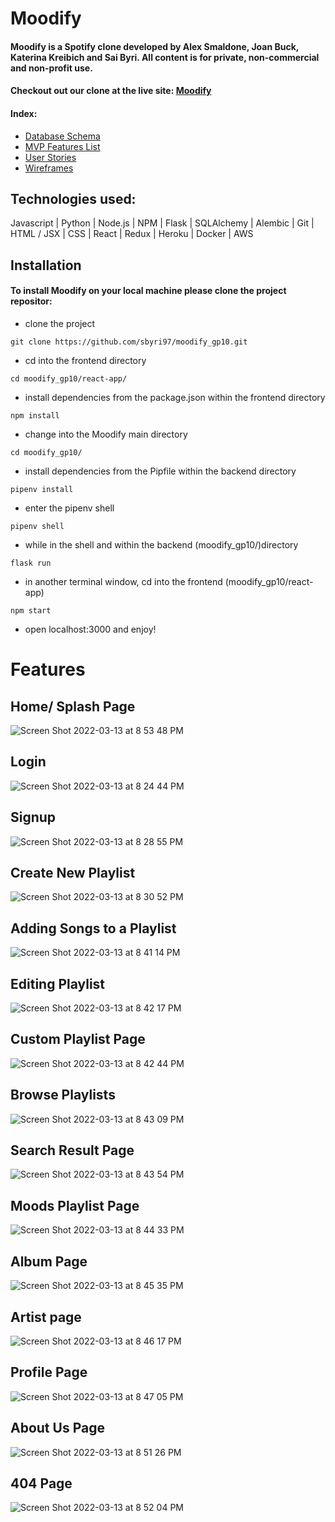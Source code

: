 # Moodify

#### Moodify is a Spotify clone developed by Alex Smaldone, Joan Buck, Katerina Kreibich and Sai Byri. All content is for private, non-commercial and non-profit use.

#### Checkout out our clone at the live site: [Moodify](https://appmoodify.herokuapp.com/)

#### Index:
* [Database Schema](https://github.com/sbyri97/moodify_gp10/wiki/Database-Schema)
* [MVP Features List](https://github.com/sbyri97/moodify_gp10/wiki/MVP-Features-List)
* [User Stories](https://github.com/sbyri97/moodify_gp10/wiki/User-Stories)
* [Wireframes](https://github.com/sbyri97/moodify_gp10/wiki/Wireframes)

## Technologies used:

Javascript | Python | Node.js | NPM | Flask | SQLAlchemy | Alembic | Git | HTML / JSX | CSS | React | Redux | Heroku | Docker | AWS

## Installation

#### To install Moodify on your local machine please clone the project repositor:
* clone the project
```
git clone https://github.com/sbyri97/moodify_gp10.git
```

* cd into the frontend directory
```
cd moodify_gp10/react-app/
```

* install dependencies from the package.json within the frontend directory
```
npm install
```

* change into the Moodify main directory
```
cd moodify_gp10/
```

* install dependencies from the Pipfile within the backend directory
```
pipenv install
```

* enter the pipenv shell
```
pipenv shell
```

* while in the shell and within the backend (moodify_gp10/)directory
```
flask run
```

* in another terminal window, cd into the frontend (moodify_gp10/react-app)
```
npm start
```

* open localhost:3000 and enjoy!


# Features

## Home/ Splash Page
![Screen Shot 2022-03-13 at 8 53 48 PM](https://user-images.githubusercontent.com/87352324/158102103-4d0b20cd-a4bd-44fa-9dec-5255a543c65b.png)


## Login
![Screen Shot 2022-03-13 at 8 24 44 PM](https://user-images.githubusercontent.com/87352324/158099583-bbba5462-ff5d-4db6-bd09-8694e208edfb.png)


## Signup
![Screen Shot 2022-03-13 at 8 28 55 PM](https://user-images.githubusercontent.com/87352324/158099936-e38b9027-6e93-4f92-a19a-b73e948231cd.png)


## Create New Playlist
![Screen Shot 2022-03-13 at 8 30 52 PM](https://user-images.githubusercontent.com/87352324/158100097-73f0be33-4f07-4591-97cd-0da545f33e8c.png)


## Adding Songs to a Playlist
![Screen Shot 2022-03-13 at 8 41 14 PM](https://user-images.githubusercontent.com/87352324/158100973-6a7c572b-3e88-466e-93f9-16203cf28df7.png)


## Editing Playlist
![Screen Shot 2022-03-13 at 8 42 17 PM](https://user-images.githubusercontent.com/87352324/158101074-b9de70fb-6e41-4a4c-b4f5-c20aafdc8896.png)


## Custom Playlist Page
![Screen Shot 2022-03-13 at 8 42 44 PM](https://user-images.githubusercontent.com/87352324/158101121-4739b648-6e99-4414-8f53-49a0d215206f.png)


## Browse Playlists
![Screen Shot 2022-03-13 at 8 43 09 PM](https://user-images.githubusercontent.com/87352324/158101154-2dc969b9-e943-4bee-970b-56fcac193269.png)


## Search Result Page
![Screen Shot 2022-03-13 at 8 43 54 PM](https://user-images.githubusercontent.com/87352324/158101226-0c9282c5-c21c-4d4a-8c48-128f52ec9804.png)


## Moods Playlist Page
![Screen Shot 2022-03-13 at 8 44 33 PM](https://user-images.githubusercontent.com/87352324/158101272-fdb6dd1b-0ba0-4316-8c1a-7dfdb4321bb7.png)


## Album Page
![Screen Shot 2022-03-13 at 8 45 35 PM](https://user-images.githubusercontent.com/87352324/158101367-38586b58-11c2-4f09-82f2-5ee2cf6b44f6.png)


## Artist page
![Screen Shot 2022-03-13 at 8 46 17 PM](https://user-images.githubusercontent.com/87352324/158101431-bc9efa1d-2eb5-4c4b-9ed0-8cee20435fc6.png)


## Profile Page
![Screen Shot 2022-03-13 at 8 47 05 PM](https://user-images.githubusercontent.com/87352324/158101504-6175f850-f96a-4b55-9be5-8f08f91af34a.png)


## About Us Page
![Screen Shot 2022-03-13 at 8 51 26 PM](https://user-images.githubusercontent.com/87352324/158101896-0208c1d3-a6bc-4218-b593-5aba97429fc6.png)


## 404 Page 
![Screen Shot 2022-03-13 at 8 52 04 PM](https://user-images.githubusercontent.com/87352324/158101959-503b2679-eb23-4da9-8eb4-c60c7d20f966.png)











